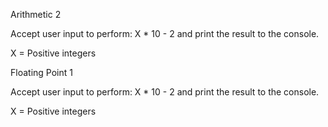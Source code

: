 


Arithmetic 2

Accept user input to perform: X * 10 - 2 and print the result to the console.

X = Positive integers


Floating Point 1

Accept user input to perform: X * 10 - 2 and print the result to the console.

X = Positive integers

